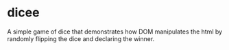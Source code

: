 # dicee
A simple game of dice that demonstrates how DOM manipulates the html by randomly flipping the dice and declaring the winner.
